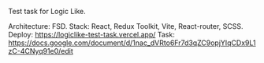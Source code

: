 Test task for Logic Like.

Architecture: FSD.
Stack: React, Redux Toolkit, Vite, React-router, SCSS.
Deploy: https://logiclike-test-task.vercel.app/
Task: https://docs.google.com/document/d/1nac_dVRto6Fr7d3qZC9opjYIqCDx9L1zC-4CNyq91e0/edit
